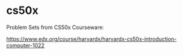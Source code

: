 cs50x
=====

Problem Sets from CS50x Courseware:

https://www.edx.org/course/harvardx/harvardx-cs50x-introduction-computer-1022


